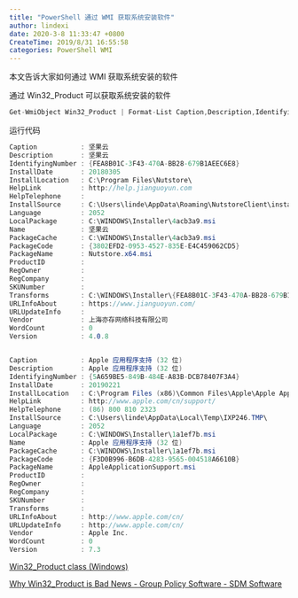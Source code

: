 ```yaml
---
title: "PowerShell 通过 WMI 获取系统安装软件"
author: lindexi
date: 2020-3-8 11:33:47 +0800
CreateTime: 2019/8/31 16:55:58
categories: PowerShell WMI
---
```


本文告诉大家如何通过 WMI 获取系统安装的软件

<!--more-->


<!-- CreateTime:2019/8/31 16:55:58 -->


<!-- 标签：PowerShell,WMI -->

通过 Win32_Product 可以获取系统安装的软件

```csharp
Get-WmiObject Win32_Product | Format-List Caption,Description,IdentifyingNumber,InstallDate,InstallLocation,HelpLink,HelpTelephone,InstallSource,Language,LocalPackage,Name,PackageCache,PackageCode,PackageName,ProductID,RegOwner,RegCompany,SKUNumber,Transforms,URLInfoAbout,URLUpdateInfo,Vendor,WordCount,Version
```

运行代码

```csharp
Caption           : 坚果云
Description       : 坚果云
IdentifyingNumber : {FEA8B01C-3F43-470A-BB28-679B1AEEC6E8}
InstallDate       : 20180305
InstallLocation   : C:\Program Files\Nutstore\
HelpLink          : http://help.jianguoyun.com
HelpTelephone     :
InstallSource     : C:\Users\linde\AppData\Roaming\NutstoreClient\install\AEEC6E8\
Language          : 2052
LocalPackage      : C:\WINDOWS\Installer\4acb3a9.msi
Name              : 坚果云
PackageCache      : C:\WINDOWS\Installer\4acb3a9.msi
PackageCode       : {3802EFD2-0953-4527-835E-E4C459062CD5}
PackageName       : Nutstore.x64.msi
ProductID         :
RegOwner          :
RegCompany        :
SKUNumber         :
Transforms        : C:\WINDOWS\Installer\{FEA8B01C-3F43-470A-BB28-679B1AEEC6E8}\Nutstore.mst
URLInfoAbout      : https://www.jianguoyun.com/
URLUpdateInfo     :
Vendor            : 上海亦存网络科技有限公司
WordCount         : 0
Version           : 4.0.8


Caption           : Apple 应用程序支持 (32 位)
Description       : Apple 应用程序支持 (32 位)
IdentifyingNumber : {5A659BE5-849B-484E-A83B-DCB78407F3A4}
InstallDate       : 20190221
InstallLocation   : C:\Program Files (x86)\Common Files\Apple\Apple Application Support
HelpLink          : http://www.apple.com/cn/support/
HelpTelephone     : (86) 800 810 2323
InstallSource     : C:\Users\linde\AppData\Local\Temp\IXP246.TMP\
Language          : 2052
LocalPackage      : C:\WINDOWS\Installer\1a1ef7b.msi
Name              : Apple 应用程序支持 (32 位)
PackageCache      : C:\WINDOWS\Installer\1a1ef7b.msi
PackageCode       : {F3D0B996-B6DB-4283-9565-004518A6610B}
PackageName       : AppleApplicationSupport.msi
ProductID         :
RegOwner          :
RegCompany        :
SKUNumber         :
Transforms        :
URLInfoAbout      : http://www.apple.com/cn/
URLUpdateInfo     : http://www.apple.com/cn/
Vendor            : Apple Inc.
WordCount         : 0
Version           : 7.3
```

[Win32_Product class (Windows)](https://msdn.microsoft.com/en-us/library/aa394378(v=vs.85).aspx )

[Why Win32_Product is Bad News - Group Policy Software - SDM Software](https://sdmsoftware.com/group-policy-blog/wmi/why-win32_product-is-bad-news/ )

